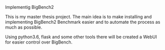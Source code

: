 Implementig BigBench2

This is my master thesis project. The main idea is to make installing and implementing BigBench2 Benchmark easier and to automate the process as much as possible.

Using python3.6, flask and some other tools there will be created a WebUI for easier control over BigBench.